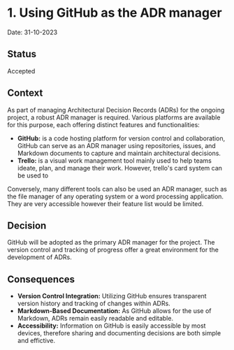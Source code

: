 # 1. Using GitHub as the ADR manager

Date: 31-10-2023

## Status

Accepted

## Context

As part of managing Architectural Decision Records (ADRs) for the ongoing project, a robust ADR manager is required. Various platforms are available for this purpose, each offering distinct features and functionalities:
* **GitHub:**  is a code hosting platform for version control and collaboration, GitHub can serve as an ADR manager using repositories, issues, and Markdown documents to capture and maintain architectural decisions.
* **Trello:** is a visual work management tool mainly used to help teams ideate, plan, and manage their work. However, trello's card system can be used to 

Conversely, many different tools can also be used an ADR manager, such as the file manager of any operating system or a word processing application. They are very accessible however their feature list would be limited.

## Decision

GitHub will be adopted as the primary ADR manager for the project. The version control and tracking of progress offer a great environment for the development of ADRs. 

## Consequences

* **Version Control Integration:** Utilizing GitHub ensures transparent version history and tracking of changes within ADRs.
* **Markdown-Based Documentation:** As GitHub allows for the use of Markdown, ADRs remain easily readable and editable.
* **Accessibility:** Information on GitHub is easily accessible by most devices, therefore sharing and documenting decisions are both simple and effictive.
